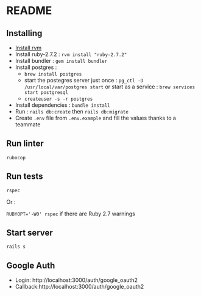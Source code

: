 # README

## Installing

- [Install rvm](https://rvm.io/rvm/install)
- Install ruby-2.7.2 : `rvm install "ruby-2.7.2"`
- Install bundler : `gem install bundler`
- Install postgres :
    - `brew install postgres`
    - start the postegres server just once : `pg_ctl -D /usr/local/var/postgres start` or start as a service : `brew services start postgresql`
    - `createuser -s -r postgres`
- Install dependencies : `bundle install`
- Run : `rails db:create` then `rails db:migrate`
- Create `.env` file from `.env.example` and fill the values thanks to a teammate

## Run linter

`rubocop`

## Run tests

`rspec`

Or :

`RUBYOPT='-W0' rspec` if there are Ruby 2.7 warnings

## Start server

`rails s`

## Google Auth

- Login: http://localhost:3000/auth/google_oauth2
- Callback:http://localhost:3000/auth/google_oauth2